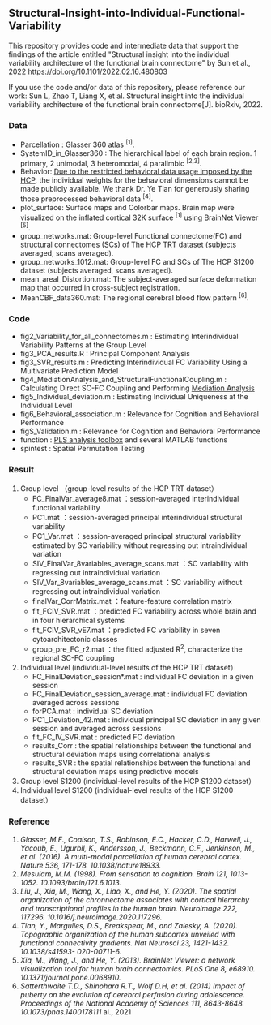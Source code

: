 ## Structural-Insight-into-Individual-Functional-Variability

This repository provides code and intermediate data that support the findings of the article entitled "Structural insight into the individual variability architecture of the functional brain connectome" by Sun et al., 2022 https://doi.org/10.1101/2022.02.16.480803


If you use the code and/or data of this repository, please reference our work: Sun L, Zhao T, Liang X, et al. Structural insight into the individual variability architecture of the functional brain connectome[J]. bioRxiv, 2022.


### Data
- Parcellation : Glasser 360 atlas <sup>[1]</sup>.
- SystemID_in_Glasser360 : The hierarchical label of each brain region. 1 primary, 2 unimodal, 3 heteromodal, 4 paralimbic <sup>[2,3]</sup>. 
- Behavior: [Due to the restricted behavioral data usage imposed by the HCP](https://www.humanconnectome.org/study/hcp-young-adult/document/restricted-data-usage), the individual weights for the behavioral dimensions cannot be made publicly available. We thank Dr. Ye Tian for generously sharing those preprocessed behavioral data <sup>[4]</sup>.
- plot_surface: Surface maps and Colorbar maps. Brain map were visualized on the inflated cortical 32K surface <sup>[1]</sup> using BrainNet Viewer <sup>[5]</sup>.
- group_networks.mat: Group-level Functional connectome(FC) and structural connectomes (SCs) of The HCP TRT dataset (subjects averaged, scans averaged).
- group_networks_1012.mat: Group-level FC and SCs of The HCP S1200 dataset (subjects averaged, scans averaged).
- mean_areal_Distortion.mat: The subject-averaged surface deformation map that occurred in cross-subject registration.
- MeanCBF_data360.mat: The regional cerebral blood flow pattern <sup>[6]</sup>.

### Code
- fig2_Variability_for_all_connectomes.m : Estimating Interindividual Variability Patterns at the Group Level
- fig3_PCA_results.R : Principal Component Analysis
- fig3_SVR_results.m : Predicting Interindividual FC Variability Using a Multivariate Prediction Model
- fig4_MediationAnalysis_and_StructuralFunctionalCoupling.m : Calculating Direct SC-FC Coupling and Performing [Mediation Analysis](https://github.com/canlab/MediationToolbox)
- fig5_Individual_deviation.m : Estimating Individual Uniqueness at the Individual Level
- fig6_Behavioral_association.m : Relevance for Cognition and Behavioral Performance
- figS_Validation.m : Relevance for Cognition and Behavioral Performance
- function : [PLS analysis toolbox](https://github.com/danizoeller/myPLS) and several MATLAB functions
- spintest : Spatial Permutation Testing

### Result
1. Group level （group-level results of the HCP TRT dataset）
   - FC_FinalVar_average8.mat ：session-averaged interindividual functional variability
   - PC1.mat ：session-averaged principal interindividual structural variability
   - PC1_Var.mat ：session-averaged principal structural variability estimated by SC variability without regressing out intraindividual variation
   - SIV_FinalVar_8variables_average_scans.mat ：SC variability with regressing out intraindividual variation
   - SIV_Var_8variables_average_scans.mat ：SC variability without regressing out intraindividual variation
   - finalVar_CorrMatrix.mat ：feature-feature correlation matrix
   - fit_FCIV_SVR.mat ：predicted FC variability across whole brain and in four hierarchical systems
   - fit_FCIV_SVR_vE7.mat ：predicted FC variability in seven cytoarchitectonic classes
   - group_pre_FC_r2.mat ：the fitted adjusted R<sup>2</sup>, characterize the regional SC-FC coupling
2. Individual level (individual-level results of the HCP TRT dataset）
   - FC_FinalDeviation_session*.mat : individual FC deviation in a given session
   - FC_FinalDeviation_session_average.mat : individual FC deviation averaged across sessions
   - forPCA.mat : individual SC deviation
   - PC1_Deviation_42.mat : individual principal SC deviation in any given session and averaged across sessions
   - fit_FC_IV_SVR.mat : predicted FC deviation
   - results_Corr : the spatial relationships between the functional and structural deviation maps using correlational analysis
   - results_SVR : the spatial relationships between the functional and structural deviation maps using predictive models
3. Group level S1200 (individual-level results of the HCP S1200 dataset）
4. Individual level S1200 (individual-level results of the HCP S1200 dataset）

### Reference
1. *Glasser, M.F., Coalson, T.S., Robinson, E.C., Hacker, C.D., Harwell, J., Yacoub, E., Ugurbil, K., Andersson, J., Beckmann, C.F., Jenkinson, M., et al. (2016). A multi-modal parcellation of human cerebral cortex. Nature 536, 171-178. 10.1038/nature18933.*
2. *Mesulam, M.M. (1998). From sensation to cognition. Brain 121, 1013-1052. 10.1093/brain/121.6.1013.*
3. *Liu, J., Xia, M., Wang, X., Liao, X., and He, Y. (2020). The spatial organization of the chronnectome associates with cortical hierarchy and transcriptional profiles in the human brain. Neuroimage 222, 117296. 10.1016/j.neuroimage.2020.117296.*
4. *Tian, Y., Margulies, D.S., Breakspear, M., and Zalesky, A. (2020). Topographic organization of the human subcortex unveiled with functional connectivity gradients. Nat Neurosci 23, 1421-1432. 10.1038/s41593- 020-00711-6.*
5. *Xia, M., Wang, J., and He, Y. (2013). BrainNet Viewer: a network visualization tool for human brain connectomics. PLoS One 8, e68910. 10.1371/journal.pone.0068910.*
6. *Satterthwaite T.D., Shinohara R.T., Wolf D.H, et al. (2014) Impact of puberty on the evolution of cerebral perfusion during adolescence. Proceedings of the National Academy of Sciences 111, 8643-8648. 10.1073/pnas.1400178111* al., 2021

